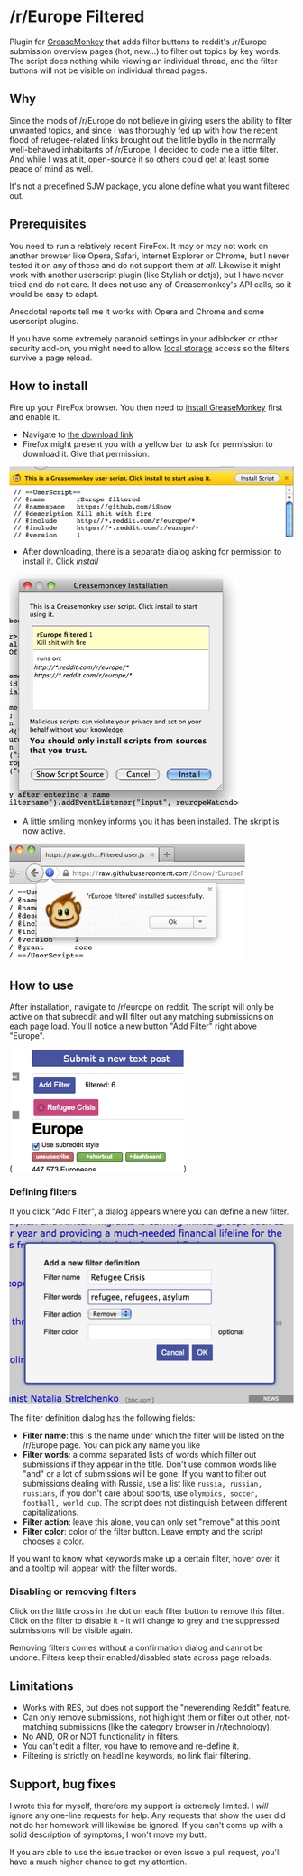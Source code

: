 # /r/Europe Filtered
Plugin for [GreaseMonkey](https://en.wikipedia.org/wiki/Greasemonkey) that adds filter buttons to reddit's /r/Europe submission overview pages (hot, new...) to filter out topics by key words. The script does nothing while viewing an individual thread, and the filter buttons will not be visible on individual thread pages.

## Why
Since the mods of /r/Europe do not believe in giving users the ability to filter unwanted topics, and since I was thoroughly fed up with how the recent flood of refugee-related links brought out the little bydlo in the normally well-behaved inhabitants of /r/Europe, I decided to code me a little filter. And while I was at it, open-source it so others could get at least some peace of mind as well.

It's not a predefined SJW package, you alone define what you want filtered out.

## Prerequisites
You need to run a relatively recent FireFox. It may or may not work on another browser like Opera, Safari, Internet Explorer or Chrome, but I never tested it on any of those and do not support them *at all*. Likewise it might work with another userscript plugin (like Stylish or dotjs), but I have never tried and do not care. It does not use any of Greasemonkey's API calls, so it would be easy to adapt.

Anecdotal reports tell me it works with Opera and Chrome and some userscript plugins.

If you have some extremely paranoid settings in your adblocker or other security add-on, you might need to allow [local storage](http://diveintohtml5.info/storage.html) access so the filters survive a page reload.

## How to install
Fire up your FireFox browser. You then need to [install GreaseMonkey](https://addons.mozilla.org/en-US/firefox/addon/greasemonkey/) first and enable it. 

- Navigate to [the download link](https://raw.githubusercontent.com/iSnow/rEuropeFiltered/master/rEuropeFiltered.user.js)
- Firefox might present you with a yellow bar to ask for permission to download it. Give that permission.

![Screenshot](/images/install02.png)

- After downloading, there is a separate dialog asking for permission to install it. Click *install*
 
![Screenshot](/images/install03.png)

- A little smiling monkey informs you it has been installed. The skript is now active.

![Screenshot](/images/install05.png)

## How to use
After installation, navigate to /r/europe on reddit. The script will only be active on that subreddit and will filter out any matching submissions on each page load. You'll notice a new button "Add Filter" right above "Europe".

(![Screenshot](/images/inaction.png)) 

### Defining filters
If you click "Add Filter", a dialog appears where you can define a new filter.

![Screenshot](/images/filterdefinition.png)

The filter definition dialog has the following fields:
- **Filter name**: this is the name under which the filter will be listed on the /r/Europe page. You can pick any name you like
- **Filter words**: a comma separated lists of words which filter out submissions if they appear in the title. Don't use common words like "and" or a lot of submissions will be gone. If you want to filter out submissions dealing with Russia, use a list like `russia, russian, russians`, if you don't care about sports, use `olympics, soccer, football, world cup`. The script does not distinguish between different capitalizations.
- **Filter action**: leave this alone, you can only set "remove" at this point
- **Filter color**: color of the filter button. Leave empty and the script chooses a color.

If you want to know what keywords make up a certain filter, hover over it and a tooltip will appear with the filter words.

### Disabling or removing filters
Click on the little cross in the dot on each filter button to remove this filter. Click on the filter to disable it - it will change to grey and the suppressed submissions will be visible again. 

Removing filters comes without a confirmation dialog and cannot be undone. Filters keep their enabled/disabled state across page reloads.

## Limitations
- Works with RES, but does not support the "neverending Reddit" feature.
- Can only remove submissions, not highlight them or filter out other, not-matching submissions (like the category browser in /r/technology).
- No AND, OR or NOT functionality in filters. 
- You can't edit a filter, you have to remove and re-define it.
- Filtering is strictly on headline keywords, no link flair filtering.

## Support, bug fixes
I wrote this for myself, therefore my support is extremely limited. I *will* ignore any one-line requests for help. Any requests that show the user did not do her homework will likewise be ignored. If you can't come up with a solid description of symptoms, I won't move my butt.

If you are able to use the issue tracker or even issue a pull request, you'll have a much higher chance to get my attention.
